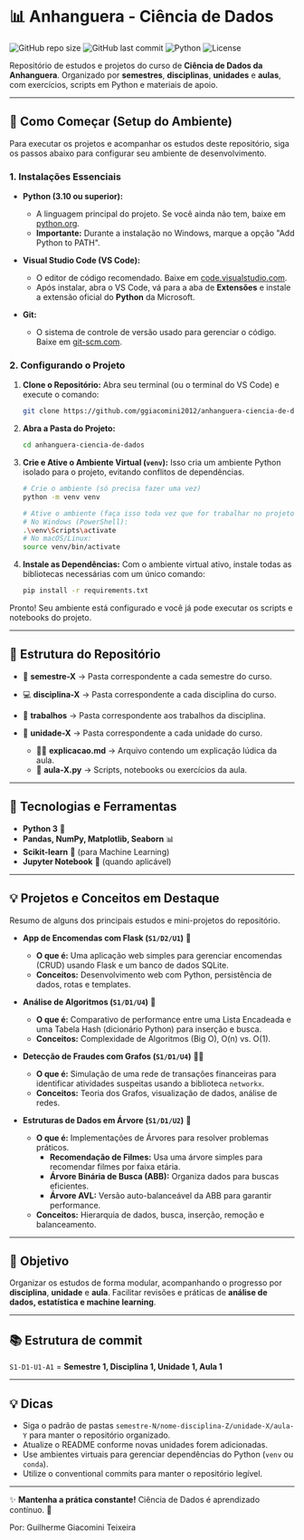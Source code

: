 # 📊 Anhanguera - Ciência de Dados

![GitHub repo size](https://img.shields.io/github/repo-size/ggiacomini2012/anhanguera-ciencia-de-dados)
![GitHub last commit](https://img.shields.io/github/last-commit/ggiacomini2012/anhanguera-ciencia-de-dados)
![Python](https://img.shields.io/badge/Python-3.10%2B-blue)
![License](https://img.shields.io/badge/license-MIT-green)

Repositório de estudos e projetos do curso de **Ciência de Dados da Anhanguera**.
Organizado por **semestres**, **disciplinas**, **unidades** e **aulas**, com exercícios, scripts em Python e materiais de apoio.

---

## 🚀 Como Começar (Setup do Ambiente)

Para executar os projetos e acompanhar os estudos deste repositório, siga os passos abaixo para configurar seu ambiente de desenvolvimento.

### 1. Instalações Essenciais

- **Python (3.10 ou superior):**
  - A linguagem principal do projeto. Se você ainda não tem, baixe em [python.org](https://www.python.org/downloads/).
  - **Importante:** Durante a instalação no Windows, marque a opção "Add Python to PATH".

- **Visual Studio Code (VS Code):**
  - O editor de código recomendado. Baixe em [code.visualstudio.com](https://code.visualstudio.com/).
  - Após instalar, abra o VS Code, vá para a aba de **Extensões** e instale a extensão oficial do **Python** da Microsoft.

- **Git:**
  - O sistema de controle de versão usado para gerenciar o código. Baixe em [git-scm.com](https://git-scm.com/downloads).

### 2. Configurando o Projeto

1.  **Clone o Repositório:**
    Abra seu terminal (ou o terminal do VS Code) e execute o comando:
    ```bash
    git clone https://github.com/ggiacomini2012/anhanguera-ciencia-de-dados.git
    ```

2.  **Abra a Pasta do Projeto:**
    ```bash
    cd anhanguera-ciencia-de-dados
    ```

3.  **Crie e Ative o Ambiente Virtual (`venv`):**
    Isso cria um ambiente Python isolado para o projeto, evitando conflitos de dependências.
    ```bash
    # Crie o ambiente (só precisa fazer uma vez)
    python -m venv venv

    # Ative o ambiente (faça isso toda vez que for trabalhar no projeto)
    # No Windows (PowerShell):
    .\venv\Scripts\activate
    # No macOS/Linux:
    source venv/bin/activate
    ```

4.  **Instale as Dependências:**
    Com o ambiente virtual ativo, instale todas as bibliotecas necessárias com um único comando:
    ```bash
    pip install -r requirements.txt
    ```

Pronto! Seu ambiente está configurado e você já pode executar os scripts e notebooks do projeto.

---

## 📂 Estrutura do Repositório

- 📅 **semestre-X** → Pasta correspondente a cada semestre do curso.
- 💻 **disciplina-X** → Pasta correspondente a cada disciplina do curso.
- 📁 **trabalhos** → Pasta correspondente aos trabalhos da disciplina.
- 📁 **unidade-X** → Pasta correspondente a cada unidade do curso.

  - 👨‍🏫 **explicacao.md** → Arquivo contendo um explicação lúdica da aula.
  - 🐍 **aula-X.py** → Scripts, notebooks ou exercícios da aula.

---

## 🚀 Tecnologias e Ferramentas

- **Python 3** 🐍
- **Pandas, NumPy, Matplotlib, Seaborn** 📊
- **Scikit-learn** 🤖 (para Machine Learning)
- **Jupyter Notebook** 📓 (quando aplicável)

---

## 💡 Projetos e Conceitos em Destaque

Resumo de alguns dos principais estudos e mini-projetos do repositório.

- **App de Encomendas com Flask (`S1/D2/U1`)** 🍰
  - **O que é:** Uma aplicação web simples para gerenciar encomendas (CRUD) usando Flask e um banco de dados SQLite.
  - **Conceitos:** Desenvolvimento web com Python, persistência de dados, rotas e templates.

- **Análise de Algoritmos (`S1/D1/U4`)** 🚀
  - **O que é:** Comparativo de performance entre uma Lista Encadeada e uma Tabela Hash (dicionário Python) para inserção e busca.
  - **Conceitos:** Complexidade de Algoritmos (Big O), O(n) vs. O(1).

- **Detecção de Fraudes com Grafos (`S1/D1/U4`)** 🕵️‍♂️
  - **O que é:** Simulação de uma rede de transações financeiras para identificar atividades suspeitas usando a biblioteca `networkx`.
  - **Conceitos:** Teoria dos Grafos, visualização de dados, análise de redes.

- **Estruturas de Dados em Árvore (`S1/D1/U2`)** 🌳
  - **O que é:** Implementações de Árvores para resolver problemas práticos.
    - **Recomendação de Filmes:** Usa uma árvore simples para recomendar filmes por faixa etária.
    - **Árvore Binária de Busca (ABB):** Organiza dados para buscas eficientes.
    - **Árvore AVL:** Versão auto-balanceável da ABB para garantir performance.
  - **Conceitos:** Hierarquia de dados, busca, inserção, remoção e balanceamento.

---

## 🎯 Objetivo

Organizar os estudos de forma modular, acompanhando o progresso por **disciplina**, **unidade** e **aula**.
Facilitar revisões e práticas de **análise de dados, estatística e machine learning**.

---

## 📚 Estrutura de commit

`S1-D1-U1-A1` = **Semestre 1, Disciplina 1, Unidade 1, Aula 1**

---

## 💡 Dicas

- Siga o padrão de pastas `semestre-N/nome-disciplina-Z/unidade-X/aula-Y` para manter o repositório organizado.
- Atualize o README conforme novas unidades forem adicionadas.
- Use ambientes virtuais para gerenciar dependências do Python (`venv` ou `conda`).
- Utilize o conventional commits para manter o repositório legível.

---

✨ **Mantenha a prática constante!** Ciência de Dados é aprendizado contínuo. 🚀

Por: Guilherme Giacomini Teixeira
